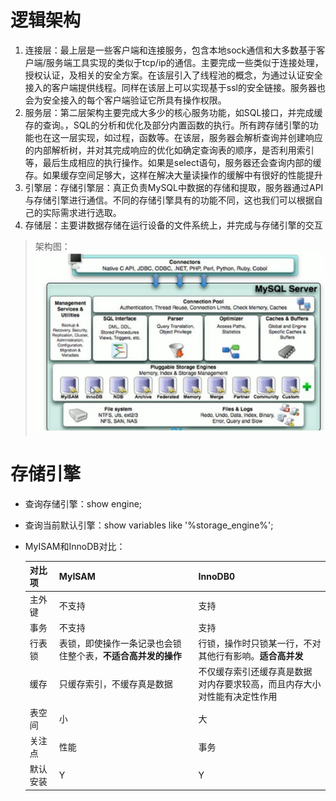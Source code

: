 # 逻辑架构

1. 连接层：最上层是一些客户端和连接服务，包含本地sock通信和大多数基于客户端/服务端工具实现的类似于tcp/ip的通信。主要完成一些类似于连接处理，授权认证，及相关的安全方案。在该层引入了线程池的概念，为通过认证安全接入的客户端提供线程。同样在该层上可以实现基于ssl的安全链接。服务器也会为安全接入的每个客户端验证它所具有操作权限。
2. 服务层：第二层架构主要完成大多少的核心服务功能，如SQL接口，并完成缓存的查询。，SQL的分析和优化及部分内置函数的执行。所有跨存储引擎的功能也在这一层实现，如过程，函数等。在该层，服务器会解析查询并创建响应的内部解析树，并对其完成响应的优化如确定查询表的顺序，是否利用索引等，最后生成相应的执行操作。如果是select语句，服务器还会查询内部的缓存。如果缓存空间足够大，这样在解决大量读操作的缓解中有很好的性能提升
3. 引擎层：存储引擎层：真正负责MySQL中数据的存储和提取，服务器通过API与存储引擎进行通信。不同的存储引擎具有的功能不同，这也我们可以根据自己的实际需求进行选取。
4. 存储层：主要讲数据存储在运行设备的文件系统上，并完成与存储引擎的交互 

>  架构图：![架构图](https://github.com/594301947/knowledge/blob/master/%E6%95%B0%E6%8D%AE%E5%BA%93/MySQL/images/%E6%9E%B6%E6%9E%84%E5%9B%BE.png)

# 存储引擎

+ 查询存储引擎：show engine;

+ 查询当前默认引擎：show variables like '%storage_engine%';

+ MyISAM和InnoDB对比：

  | 对比项   | MyISAM                                                       | InnoDB0                                                      |
  | -------- | ------------------------------------------------------------ | ------------------------------------------------------------ |
  | 主外键   | 不支持                                                       | 支持                                                         |
  | 事务     | 不支持                                                       | 支持                                                         |
  | 行表锁   | 表锁，即使操作一条记录也会锁住整个表，**不适合高并发的操作** | 行锁，操作时只锁某一行，不对其他行有影响。**适合高并发**     |
  | 缓存     | 只缓存索引，不缓存真是数据                                   | 不仅缓存索引还缓存真是数据<br>对内存要求较高，而且内存大小对性能有决定性作用 |
  | 表空间   | 小                                                           | 大                                                           |
  | 关注点   | 性能                                                         | 事务                                                         |
  | 默认安装 | Y                                                            | Y                                                            |

  

